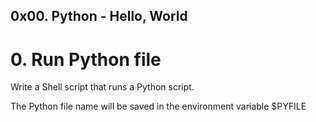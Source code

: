 ## 0x00. Python - Hello, World

#  0. Run Python file

Write a Shell script that runs a Python script.

The Python file name will be saved in the environment variable $PYFILE


